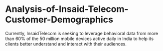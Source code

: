 # Analysis-of-Insaid-Telecom-Customer-Demographics
Currently, InsaidTelecom is seeking to leverage behavioral data from more than 60% of the 50 million mobile devices active daily in India to help its clients better understand and interact with their audiences.
